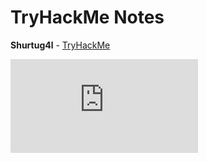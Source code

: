 # TryHackMe Notes

**Shurtug4l** - [TryHackMe](https://tryhackme.com/p/Shurtug4l)

<iframe src="https://tryhackme.com/api/v2/badges/public-profile?userPublicId=3194632" style='border:none;'></iframe>
